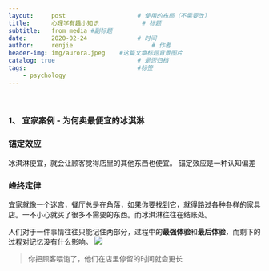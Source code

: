 ```yaml
---
layout:     post                    # 使用的布局（不需要改）
title:      心理学有趣小知识            # 标题 
subtitle:   from media #副标题
date:       2020-02-24              # 时间
author:     renjie                      # 作者
header-img: img/aurora.jpeg    #这篇文章标题背景图片
catalog: true                       # 是否归档
tags:                               #标签
    - psychology
---
```

<font size="4"></font><br />


### 1、 宜家案例 - 为何卖最便宜的冰淇淋
### 锚定效应
冰淇淋便宜，就会让顾客觉得店里的其他东西也便宜。 锚定效应是一种认知偏差

### 峰终定律
宜家就像一个迷宫，餐厅总是在角落，如果你要找到它，就得路过各种各样的家具店。一不小心就买了很多不需要的东西。而冰淇淋往往在结账处。

人们对于一件事情往往只能记住两部分，过程中的**最强体验**和**最后体验**，而剩下的过程对记忆没有什么影响。
![](https://tva1.sinaimg.cn/large/007S8ZIlgy1gf4f5m6sc2j31200kw7eu.jpg)
> 你把顾客喂饱了，他们在店里停留的时间就会更长